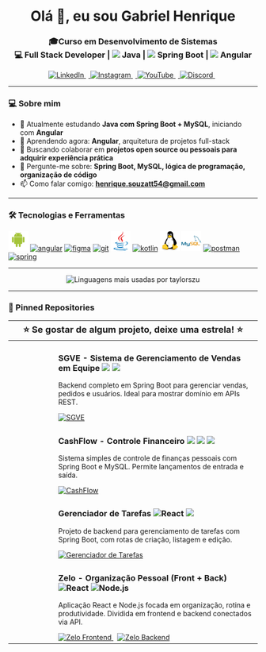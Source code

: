 <h1 align="center">Olá 👋, eu sou Gabriel Henrique</h1>
<h3 align="center">
🎓Curso em Desenvolvimento de Sistemas <br/>
💻 Full Stack Developer | <img src="https://cdn.jsdelivr.net/gh/devicons/devicon/icons/java/java-original.svg" width="20"/> Java | <img src="https://cdn.jsdelivr.net/gh/devicons/devicon/icons/spring/spring-original.svg" width="20"/> Spring Boot | <img src="https://angular.io/assets/images/logos/angular/angular.svg" width="20"/> Angular
</h3>
<p align="center">
  <a href="https://www.linkedin.com/in/taylor-souza-8a4353251/" target="blank">
    <img src="https://raw.githubusercontent.com/rahuldkjain/github-profile-readme-generator/master/src/images/icons/Social/linked-in-alt.svg" alt="LinkedIn" height="30" width="60" />
    <img width="5" />
  </a>
  <a href="https://www.instagram.com/taylor_szu/" target="blank">
    <img src="https://raw.githubusercontent.com/rahuldkjain/github-profile-readme-generator/master/src/images/icons/Social/instagram.svg" alt="Instagram" height="30" width="40" />
    <img width="5" />
  </a>
  <a href="https://www.youtube.com/@taylor_sz" target="blank">
    <img src="https://raw.githubusercontent.com/rahuldkjain/github-profile-readme-generator/master/src/images/icons/Social/youtube.svg" alt="YouTube" height="30" width="40" />
    <img width="5" />
  </a>
  <a href="https://discord.gg/XDBqwkx2GU" target="blank">
    <img src="https://raw.githubusercontent.com/rahuldkjain/github-profile-readme-generator/master/src/images/icons/Social/discord.svg" alt="Discord" height="30" width="40" />
    <img width="5" />
  </a>
</p>

---

### 💻 Sobre mim

- 🚀 Atualmente estudando **Java com Spring Boot + MySQL**, iniciando com **Angular**
- 🌱 Aprendendo agora: **Angular**, arquitetura de projetos full-stack
- 🤝 Buscando colaborar em **projetos open source ou pessoais para adquirir experiência prática**
- 💬 Pergunte-me sobre: **Spring Boot, MySQL, lógica de programação, organização de código**
- 📫 Como falar comigo: **henrique.souzatt54@gmail.com**

---

### 🛠️ Tecnologias e Ferramentas

<p>
  <a href="https://developer.android.com" target="_blank"><img src="https://raw.githubusercontent.com/devicons/devicon/master/icons/android/android-original-wordmark.svg" alt="android" width="40" height="40"/></a>
  <a href="https://angular.io" target="_blank"><img src="https://angular.io/assets/images/logos/angular/angular.svg" alt="angular" width="40" height="40"/></a>
  <a href="https://www.figma.com/" target="_blank"><img src="https://www.vectorlogo.zone/logos/figma/figma-icon.svg" alt="figma" width="40" height="40"/></a>
  <a href="https://git-scm.com/" target="_blank"><img src="https://www.vectorlogo.zone/logos/git-scm/git-scm-icon.svg" alt="git" width="40" height="40"/></a>
  <a href="https://www.java.com" target="_blank"><img src="https://raw.githubusercontent.com/devicons/devicon/master/icons/java/java-original.svg" alt="java" width="40" height="40"/></a>
  <a href="https://kotlinlang.org" target="_blank"><img src="https://www.vectorlogo.zone/logos/kotlinlang/kotlinlang-icon.svg" alt="kotlin" width="40" height="40"/></a>
  <a href="https://www.linux.org/" target="_blank"><img src="https://raw.githubusercontent.com/devicons/devicon/master/icons/linux/linux-original.svg" alt="linux" width="40" height="40"/></a>
  <a href="https://www.mysql.com/" target="_blank"><img src="https://raw.githubusercontent.com/devicons/devicon/master/icons/mysql/mysql-original-wordmark.svg" alt="mysql" width="40" height="40"/></a>
  <a href="https://postman.com" target="_blank"><img src="https://www.vectorlogo.zone/logos/getpostman/getpostman-icon.svg" alt="postman" width="40" height="40"/></a>
  <a href="https://spring.io/" target="_blank"><img src="https://www.vectorlogo.zone/logos/springio/springio-icon.svg" alt="spring" width="40" height="40"/></a>
</p>

---

<p align="center">
  <img width="400" src="https://github-readme-stats.vercel.app/api/top-langs?username=taylorszu&show_icons=true&locale=pt-br&layout=compact" alt="Linguagens mais usadas por taylorszu" />
</p>

---

### 📌 Pinned Repositories

<table>
<thead>
<tr>
<th colspan="2" style="text-align: center; font-size: 18px;">
⭐ Se gostar de algum projeto, deixe uma estrela! ⭐
</th>
</tr>
</thead>
<tbody>
<tr>
<td align="center" valign="top" width="80">
</td>
<td valign="top">
<h3>
SGVE - Sistema de Gerenciamento de Vendas em Equipe
<img src="https://cdn.jsdelivr.net/gh/devicons/devicon/icons/java/java-original.svg" width="20"/>
<img src="https://cdn.jsdelivr.net/gh/devicons/devicon/icons/spring/spring-original.svg" width="20"/>
</h3>
<p>Backend completo em Spring Boot para gerenciar vendas, pedidos e usuários. Ideal para mostrar domínio em APIs REST.</p>
<a href="https://github.com/TaylorSzu/SGVE">
<img src="https://img.shields.io/badge/Ver%20Reposit%C3%B3rio-0D1117?style=for-the-badge&logo=github" alt="SGVE"/>
</a>
</td>
</tr>
<tr>
<td align="center" valign="top">
</td>
<td valign="top">
<h3>
CashFlow - Controle Financeiro
<img src="https://cdn.jsdelivr.net/gh/devicons/devicon/icons/java/java-original.svg" width="20"/>
<img src="https://cdn.jsdelivr.net/gh/devicons/devicon/icons/spring/spring-original.svg" width="20"/>
<img src="https://cdn.jsdelivr.net/gh/devicons/devicon/icons/mysql/mysql-original-wordmark.svg" width="20"/>
</h3>
<p>Sistema simples de controle de finanças pessoais com Spring Boot e MySQL. Permite lançamentos de entrada e saída.</p>
<a href="https://github.com/TaylorSzu/CashFlow">
<img src="https://img.shields.io/badge/Ver%20Reposit%C3%B3rio-0D1117?style=for-the-badge&logo=github" alt="CashFlow"/>
</a>
</td>
</tr>
<tr>
<td align="center" valign="top">
</td>
<td valign="top">
<h3>
Gerenciador de Tarefas
<img src="https://cdn.jsdelivr.net/gh/devicons/devicon/icons/react/react-original.svg" width="20" alt="React" />  
<img src="https://cdn.jsdelivr.net/gh/devicons/devicon/icons/spring/spring-original.svg" width="20"/>
</h3>
<p>Projeto de backend para gerenciamento de tarefas com Spring Boot, com rotas de criação, listagem e edição.</p>
<a href="https://github.com/TaylorSzu/Gerenciador-de-Tarefas">
<img src="https://img.shields.io/badge/Ver%20Reposit%C3%B3rio-0D1117?style=for-the-badge&logo=github" alt="Gerenciador de Tarefas"/>
</a>
</td>
</tr>
<tr>
<td align="center" valign="top">
</td>
<td valign="top">
<h3>
Zelo - Organização Pessoal (Front + Back)  
<img src="https://cdn.jsdelivr.net/gh/devicons/devicon/icons/react/react-original.svg" width="20" alt="React" />  
<img src="https://cdn.jsdelivr.net/gh/devicons/devicon/icons/nodejs/nodejs-original.svg" width="20" alt="Node.js" />
</h3>
<p>Aplicação React e Node.js focada em organização, rotina e produtividade. Dividida em frontend e backend conectados via API.</p>
<a href="https://github.com/TaylorSzu/zelo-front-web">
  <img src="https://img.shields.io/badge/Frontend%20Repo-0D1117?style=for-the-badge&logo=react" alt="Zelo Frontend"/>
</a>
<a href="https://github.com/TaylorSzu/zelo-back-end" style="margin-left: 8px;">
  <img src="https://img.shields.io/badge/Backend%20Repo-0D1117?style=for-the-badge&logo=node.js" alt="Zelo Backend"/>
</a>
</td>
</tr>
</tbody>
</table>
